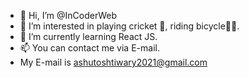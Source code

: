 - 👋 Hi, I’m @InCoderWeb
- 👀 I’m interested in playing cricket 🏏, riding bicycle🚴‍♀️.
- 🌱 I’m currently learning React JS.
- 📫 You can contact me via E-mail.
- My E-mail is ashutoshtiwary2021@gmail.com

<!---
InCoderWeb/InCoderWeb is a ✨ special ✨ repository because its `README.md` (this file) appears on your GitHub profile.
You can click the Preview link to take a look at your changes.
--->

